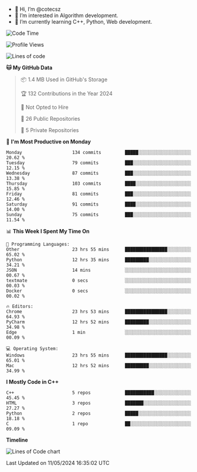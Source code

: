 - 👋 Hi, I’m @cotecsz
- 👀 I’m interested in Algorithm development.
- 🌱 I’m currently learning C++, Python, Web development.

<!---
cotecsz/cotecsz is a ✨ special ✨ repository because its `README.md` (this file) appears on your GitHub profile.
You can click the Preview link to take a look at your changes.
--->

<!--START_SECTION:waka-->
![Code Time](http://img.shields.io/badge/Code%20Time-976%20hrs%201%20min-blue)

![Profile Views](http://img.shields.io/badge/Profile%20Views-0-blue)

![Lines of code](https://img.shields.io/badge/From%20Hello%20World%20I%27ve%20Written-1.2%20million%20lines%20of%20code-blue)

**🐱 My GitHub Data** 

> 📦 1.4 MB Used in GitHub's Storage 
 > 
> 🏆 132 Contributions in the Year 2024
 > 
> 🚫 Not Opted to Hire
 > 
> 📜 26 Public Repositories 
 > 
> 🔑 5 Private Repositories 
 > 
📅 **I'm Most Productive on Monday** 

```text
Monday                   134 commits         █████░░░░░░░░░░░░░░░░░░░░   20.62 % 
Tuesday                  79 commits          ███░░░░░░░░░░░░░░░░░░░░░░   12.15 % 
Wednesday                87 commits          ███░░░░░░░░░░░░░░░░░░░░░░   13.38 % 
Thursday                 103 commits         ████░░░░░░░░░░░░░░░░░░░░░   15.85 % 
Friday                   81 commits          ███░░░░░░░░░░░░░░░░░░░░░░   12.46 % 
Saturday                 91 commits          ████░░░░░░░░░░░░░░░░░░░░░   14.00 % 
Sunday                   75 commits          ███░░░░░░░░░░░░░░░░░░░░░░   11.54 % 
```


📊 **This Week I Spent My Time On** 

```text
💬 Programming Languages: 
Other                    23 hrs 55 mins      ████████████████░░░░░░░░░   65.02 % 
Python                   12 hrs 35 mins      █████████░░░░░░░░░░░░░░░░   34.21 % 
JSON                     14 mins             ░░░░░░░░░░░░░░░░░░░░░░░░░   00.67 % 
textmate                 0 secs              ░░░░░░░░░░░░░░░░░░░░░░░░░   00.03 % 
Docker                   0 secs              ░░░░░░░░░░░░░░░░░░░░░░░░░   00.02 % 

🔥 Editors: 
Chrome                   23 hrs 53 mins      ████████████████░░░░░░░░░   64.93 % 
PyCharm                  12 hrs 52 mins      █████████░░░░░░░░░░░░░░░░   34.98 % 
Edge                     1 min               ░░░░░░░░░░░░░░░░░░░░░░░░░   00.09 % 

💻 Operating System: 
Windows                  23 hrs 55 mins      ████████████████░░░░░░░░░   65.01 % 
Mac                      12 hrs 52 mins      █████████░░░░░░░░░░░░░░░░   34.99 % 
```

**I Mostly Code in C++** 

```text
C++                      5 repos             ███████████░░░░░░░░░░░░░░   45.45 % 
HTML                     3 repos             ███████░░░░░░░░░░░░░░░░░░   27.27 % 
Python                   2 repos             █████░░░░░░░░░░░░░░░░░░░░   18.18 % 
C                        1 repo              ██░░░░░░░░░░░░░░░░░░░░░░░   09.09 % 
```



**Timeline**

![Lines of Code chart](https://raw.githubusercontent.com/cotecsz/cotecsz/master/assets/bar_graph.png)


 Last Updated on 11/05/2024 16:35:02 UTC
<!--END_SECTION:waka-->
